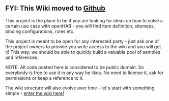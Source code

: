 ## FYI: This Wiki moved to [Github](https://github.com/openhab/openhab/wiki) ##

This project is the place to be if you are looking for ideas on how to solve a certain use case with openHAB - you will find item definition, sitemaps, binding configurations, rules etc.

This project is meant to be open for any interested party - just ask one of the project owners to provide you write access to the wiki and you will get it! This way, we should be able to quickly build a valuable pool of samples and references.

NOTE: All code posted here is considered to be public domain. So everybody is free to use it in any way he likes. No need to license it, ask for permissions or keep a reference to it.

The wiki structure will also evolve over time - let's start with something simple - [enter the wiki here!](Sidebar.md)